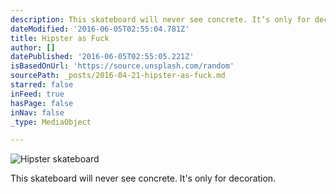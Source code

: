 ```yaml
---
description: This skateboard will never see concrete. It’s only for decoration.
dateModified: '2016-06-05T02:55:04.781Z'
title: Hipster as Fuck
author: []
datePublished: '2016-06-05T02:55:05.221Z'
isBasedOnUrl: 'https://source.unsplash.com/random'
sourcePath: _posts/2016-04-21-hipster-as-fuck.md
starred: false
inFeed: true
hasPage: false
inNav: false
_type: MediaObject

---
```

![Hipster skateboard](https://the-grid-user-content.s3-us-west-2.amazonaws.com/5c4f1b61-20b0-4282-b63f-475490275cb4.jpg)

This skateboard will never see concrete. It's only for decoration.